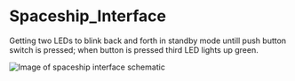 # Spaceship_Interface
Getting two LEDs to blink back and forth in standby mode untill push button switch is pressed; when button is pressed third LED lights up
green.

![Image of spaceship interface schematic](https://proxy.duckduckgo.com/iu/?u=http%3A%2F%2Fi.stack.imgur.com%2Fm5HxL.jpg&f=1)
